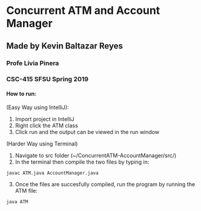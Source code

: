 # Concurrent ATM and Account Manager
## Made by Kevin Baltazar Reyes
### Profe Livia Pinera
### CSC-415 SFSU Spring 2019

#### How to run:
(Easy Way using IntelliJ):
1. Import project in IntelliJ
2. Right click the ATM class
3. Click run and the output can be viewed in the run window

(Harder Way using Terminal)
1. Navigate to src folder (~/ConcurrentATM-AccountManager/src/)
2. In the terminal then compile the two files by typing in:
```
javac ATM.java AccountManager.java
```
3. Once the files are succesfully compiled, run the program by running the ATM file:
```
java ATM
```